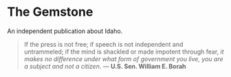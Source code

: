 # The Gemstone

An independent publication about Idaho.

>If the press is not free; if speech is not independent and untrammeled; if the mind is shackled or made impotent through fear, *it makes no difference under what form of government you live, you are a subject and not a citizen*.
— **U.S. Sen. William E. Borah**
